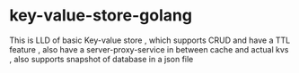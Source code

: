 # key-value-store-golang
This is LLD of basic Key-value store , which supports CRUD and have a TTL feature , also have a server-proxy-service in between cache and actual kvs , also supports snapshot of database in a json file 
